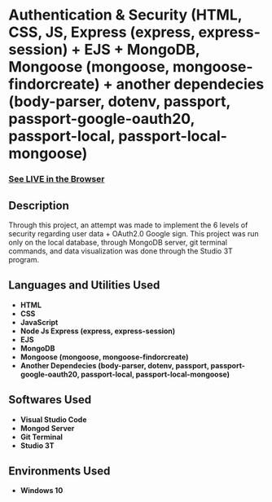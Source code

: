 <h1>Authentication & Security (HTML, CSS, JS, Express (express, express-session) + EJS + MongoDB, Mongoose (mongoose, mongoose-findorcreate) +  another dependecies (body-parser, dotenv, passport, passport-google-oauth20, passport-local, passport-local-mongoose)</h1>

 ### [See LIVE in the Browser](https://github.com/triffalin/secrets/)

<h2>Description</h2>
Through this project, an attempt was made to implement the 6 levels of security regarding user data + OAuth2.0 Google sign. This project was run only on the local database, through MongoDB server, git terminal commands, and data visualization was done through the Studio 3T program.
<br />


<h2>Languages and Utilities Used</h2>

- <b>HTML</b>
- <b>CSS</b>
- <b>JavaScript</b>
- <b>Node Js Express (express, express-session)</b>
- <b>EJS</b>
- <b>MongoDB</b>
- <b>Mongoose (mongoose, mongoose-findorcreate)</b>
- <b>Another Dependecies (body-parser, dotenv, passport, passport-google-oauth20, passport-local, passport-local-mongoose)</b>

<h2>Softwares Used </h2>

- <b>Visual Studio Code</b>
- <b>Mongod Server</b>
- <b>Git Terminal</b>
- <b>Studio 3T</b>

<h2>Environments Used </h2>

- <b>Windows 10</b>

<!--
 ```diff
- text in red
+ text in green
! text in orange
# text in gray
@@ text in purple (and bold)@@
```
--!>
